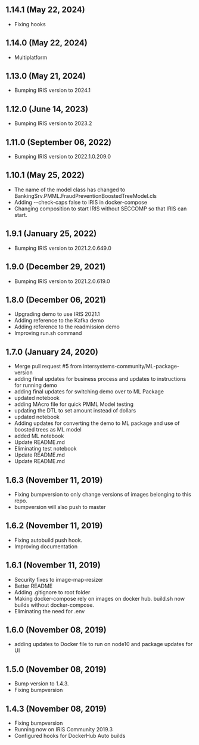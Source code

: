 ## 1.14.1 (May 22, 2024)
  - Fixing hooks

## 1.14.0 (May 22, 2024)
  - Multiplatform

## 1.13.0 (May 21, 2024)
  - Bumping IRIS version to 2024.1

## 1.12.0 (June 14, 2023)
  - Bumping IRIS version to 2023.2

## 1.11.0 (September 06, 2022)
  - Bumping IRIS version to 2022.1.0.209.0

## 1.10.1 (May 25, 2022)
  - The name of the model class has changed to BankingSrv.PMML.FraudPreventionBoostedTreeModel.cls
  - Adding --check-caps false to IRIS in docker-compose
  - Changing composition to start IRIS without SECCOMP so that IRIS can start.

## 1.9.1 (January 25, 2022)
  - Bumping IRIS version to 2021.2.0.649.0

## 1.9.0 (December 29, 2021)
  - Bumping IRIS version to 2021.2.0.619.0

## 1.8.0 (December 06, 2021)
  - Upgrading demo to use IRIS 2021.1
  - Adding reference to the Kafka demo
  - Adding reference to the readmission demo
  - Improving run.sh command

## 1.7.0 (January 24, 2020)
  - Merge pull request #5 from intersystems-community/ML-package-version
  - adding final updates for business process and updates to instructions for running demo
  - adding final updates for switching demo over to ML Package
  - updated notebook
  - adding MAcro file for quick PMML Model testing
  - updating the DTL to set amount instead of dollars
  - updated notebook
  - Adding updates for converting the demo to ML package and use of boosted trees as ML model
  - added ML notebook
  - Update README.md
  - Eliminating test notebook
  - Update README.md
  - Update README.md

## 1.6.3 (November 11, 2019)
  - Fixing bumpversion to only change versions of images belonging to this repo.
  - bumpversion will also push to master

## 1.6.2 (November 11, 2019)
  - Fixing autobuild push hook. 
  - Improving documentation

## 1.6.1 (November 11, 2019)
  - Security fixes to image-map-resizer
  - Better README
  - Adding .gitignore to root folder
  - Making docker-compose rely on images on docker hub. build.sh now builds without docker-compose.
  - Eliminating the need for .env
  
## 1.6.0 (November 08, 2019)
  - adding updates to Docker file to run on node10 and package updates for UI

## 1.5.0 (November 08, 2019)
  - Bump version to 1.4.3.
  - Fixing bumpversion

## 1.4.3 (November 08, 2019)
  - Fixing bumpversion
  - Running now on IRIS Community 2019.3
  - Configured hooks for DockerHub Auto builds